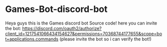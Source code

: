 # Games-Bot-discord-bot

Heya guys this is the Games discord bot Source code!
here you can invite the bot:
https://discord.com/oauth2/authorize?client_id=1217541066434154627&permissions=70368744177655&scope=bot+applications.commands
(please invite the bot so i can verify the bot!)
